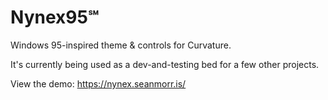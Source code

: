 # Nynex95℠

Windows 95-inspired theme & controls for Curvature.

It's currently being used as a dev-and-testing bed for a few other projects.

View the demo: https://nynex.seanmorr.is/
